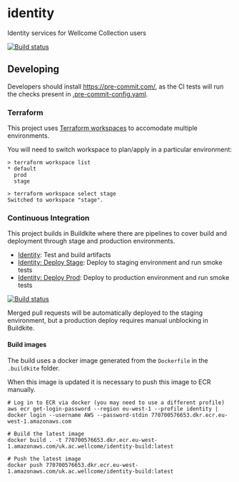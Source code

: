 # identity

Identity services for Wellcome Collection users

[![Build status](https://badge.buildkite.com/965e1197af1ac22887636ef8cbd4b5bba98e7ab656e42fa574.svg?branch=main)](https://buildkite.com/wellcomecollection/identity)

## Developing

Developers should install https://pre-commit.com/, as the CI tests will run the checks present in [.pre-commit-config.yaml](https://github.com/wellcomecollection/identity/blob/main/.pre-commit-config.yaml).

### Terraform

This project uses [Terraform workspaces](https://www.terraform.io/docs/language/state/workspaces.html) to accomodate multiple environments.

You will need to switch workspace to plan/apply in a particular environment:

```
> terraform workspace list
* default
  prod
  stage

> terraform workspace select stage
Switched to workspace "stage".
```

### Continuous Integration

This project builds in Buildkite where there are pipelines to cover build and deployment through stage and production environments.

- [Identity](https://buildkite.com/wellcomecollection/identity): Test and build artifacts
- [Identity: Deploy Stage](https://buildkite.com/wellcomecollection/identity-deploy-stage): Deploy to staging environment and run smoke tests
- [Identity: Deploy Prod](https://buildkite.com/wellcomecollection/identity-deploy-prod): Deploy to production environment and run smoke tests

[![Build status](https://badge.buildkite.com/965e1197af1ac22887636ef8cbd4b5bba98e7ab656e42fa574.svg)](https://buildkite.com/wellcomecollection/identity)

Merged pull requests will be automatically deployed to the staging environment, but a production deploy requires manual unblocking in Buildkite.

#### Build images

The build uses a docker image generated from the `Dockerfile` in the `.buildkite` folder.

When this image is updated it is necessary to push this image to ECR manually.

```
# Log in to ECR via docker (you may need to use a different profile)
aws ecr get-login-password --region eu-west-1 --profile identity | docker login --username AWS --password-stdin 770700576653.dkr.ecr.eu-west-1.amazonaws.com

# Build the latest image
docker build . -t 770700576653.dkr.ecr.eu-west-1.amazonaws.com/uk.ac.wellcome/identity-build:latest

# Push the latest image
docker push 770700576653.dkr.ecr.eu-west-1.amazonaws.com/uk.ac.wellcome/identity-build:latest
```
